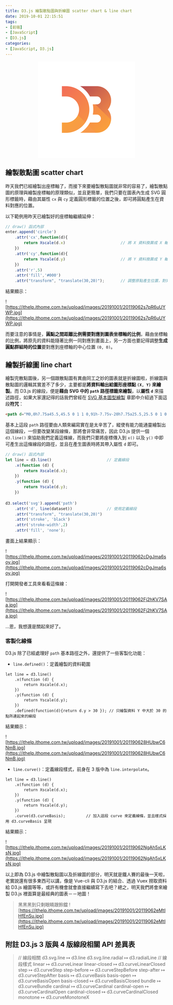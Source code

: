 ```yaml
---
title: D3.js 繪製散點圖與折線圖 scatter chart & line chart
date: 2019-10-01 22:15:51
tags:
- [前端]
- [JavaScript]
- [D3.js]
categories: 
- [JavaScript, D3.js]
---
```


<div style="display:flex;justify-content:center;">
  <img style="object-fit:cover;" alt="d3-logo" src='/images/d3js/d3.png' width='300px' height='300px' />
</div>

## 繪製散點圖 scatter chart

昨天我們已經繪製出座標軸了，而接下來要繪製散點圖就非常的容易了，繪製散點圖的原理與繪製座標軸的原理類似，並且更簡單，我們只要在圖表內生成 SVG 圓形標籤時，藉由其屬性 `cx` 與 `cy` 定義圓形標籤的位置之後，即可將圓點產生在資料對應的位置。

以下範例用昨天已繪製好的座標軸繼續延伸：

<!--more-->

```javascript
// draw() 函式內部
enter.append('circle')
    .attr('cx',function(d){
        return Xscale(d.x)                        // 將 X 資料換算成 X 軸的比例
    })
    .attr('cy',function(d){
        return Yscale(d.y)                        // 將 Y 資料換算成 Y 軸的比例
    })
    .attr('r',5)
    .attr('fill','#000')
    .attr("transform", "translate(30,20)");       // 調整原點產生位置，對齊座標軸中心
```

結果顯示：

![https://ithelp.ithome.com.tw/upload/images/20191001/20119062s7pR6uUYWP.jpg](https://ithelp.ithome.com.tw/upload/images/20191001/20119062s7pR6uUYWP.jpg)

而要注意的事情是，**圓點之間距離比例需要對應到圖表坐標軸的比例**，藉由坐標軸的比例，將原先的資料能隨著比例一同對應到畫面上，另一方面也要記得調整**生成圓點群組時的位置**要對應到座標軸的中心位置 `(0, 0)`。

## 繪製折線圖 line chart

繪製完散點圖後，另一個跟散點圖有異曲同工之妙的圖表就是折線圖啦，折線圖與散點圖的邏輯其實差不了多少，主要都是**將資料輸出給圖形座標點 `(X, Y)` 來繪製**。而 D3.js 的線段，便是**藉由 SVG 中的 `path` 路徑標籤來繪製**，以**屬性 `d`** 來描述路徑，如果大家還記得的話我們曾經在 [SVG 基本圖型繪製](https://ithelp.ithome.com.tw/articles/10219120) 章節中介紹過下面這段**符咒**：
```html
<path d="M0,0h7.75a45.5,45.5 0 1 1 0,91h-7.75v-20h7.75a25.5,25.5 0 1 0 0,-51h-7.75zm36.2510,0h32a27.75,27.75 0 0 1 21.331,45.5a27.75,27.75 0 0 1 -21.331,45.5h-32a53.6895,53.6895 0 0 0 18.7464,-20h13.2526a7.75,7.75 0 1 0 0,-15.5h-7.75a53.6895,53.6895 0 0 0 0,-20h7.75a7.75,7.75 0 1 0 0,-15.5h-13.2526a53.6895,53.6895 0 0 0 -18.7464,-20z"></path>
```

基本上這段 `path` 路徑要由人類來編寫實在是太辛苦了，縱使有能力能通靈繪製出這個線段，一但要改變某段線條，那將會非常痛苦，因此 D3.js 提供一個 `d3.line()` 來協助我們定義這條線，而我們只要將座標傳入到 `x()` 以及 `y()` 中即可產生出這條線段的路徑，並且在產生圖表時將其帶入屬性 `d` 即可。

```javascript
// draw() 函式內部
let line = d3.line()                        // 定義線段
    .x(function (d) {
        return Xscale(d.x);
    })
    .y(function (d) {
        return Yscale(d.y);
    })

d3.select('svg').append('path')
    .attr('d', line(dataset))               // 使用定義線段
    .attr("transform", "translate(30,20)")
    .attr('stroke', 'black')
    .attr('stroke-width',2)
    .attr('fill', 'none');
```

畫面上結果顯示：

![https://ithelp.ithome.com.tw/upload/images/20191001/20119062cDgJma6soy.jpg](https://ithelp.ithome.com.tw/upload/images/20191001/20119062cDgJma6soy.jpg)

打開開發者工具來看看這條線：

![https://ithelp.ithome.com.tw/upload/images/20191001/20119062Fj2hKV7SAa.jpg](https://ithelp.ithome.com.tw/upload/images/20191001/20119062Fj2hKV7SAa.jpg)

...恩，我想還是關起來好了。

### 客製化線條
D3.js 除了已經處理好 `path` 基本路徑之外，還提供了一些客製化功能：

- `line.defined()`：定義繪製的資料範圍
```
let line = d3.line()
    .x(function (d) {
        return Xscale(d.x);
    })
    .y(function (d) {
        return Yscale(d.y);
    })
    .defined(function(d){return d.y > 30 }); // 只繪製資料 Y 中大於 30 的點所連起來的線段
```

結果顯示：

![https://ithelp.ithome.com.tw/upload/images/20191001/201190628HUbwC6NmB.jpg](https://ithelp.ithome.com.tw/upload/images/20191001/201190628HUbwC6NmB.jpg)

- `line.curve()`：定義線段樣式，前身在 3 版中為 `line.interpolate`。

```
let line = d3.line()
    .x(function (d) {
        return Xscale(d.x);
    })
    .y(function (d) {
        return Yscale(d.y);
    })
    .curve(d3.curveBasis);         // 加入這段 curve 來定義線條，並且樣式採用 d3.curveBasis 呈現
```

結果顯示：

![https://ithelp.ithome.com.tw/upload/images/20191001/20119062NgAh5xLKsN.jpg](https://ithelp.ithome.com.tw/upload/images/20191001/20119062NgAh5xLKsN.jpg)

以上即為 D3.js 中繪製散點圖以及折線圖的部分，明天就是鐵人賽的最後一天啦，老實說還有很多東西可以講，像是 Vue-cli 與 D3.js 的結合、透過 Vuex 撈取資料給 D3.js 繪圖等等，或許有機會就會直接繼續寫下去吧？總之，明天我們將會來繪製 D3.js 裡面算是最經典的圖表－－地圖！

> 黑黑黑到只剩眼睛跟鈴鐺
> ![https://ithelp.ithome.com.tw/upload/images/20191001/20119062eMtIHfEnSu.jpg](https://ithelp.ithome.com.tw/upload/images/20191001/20119062eMtIHfEnSu.jpg)


## 附註 D3.js 3 版與 4 版線段相關 API 差異表

> // 線段相關
> d3.svg.line ↦ d3.line
> d3.svg.line.radial ↦ d3.radialLine
> // 線段樣式
> linear ↦ d3.curveLinear
> linear-closed ↦ d3.curveLinearClosed
> step ↦ d3.curveStep
> step-before ↦ d3.curveStepBefore
> step-after ↦ d3.curveStepAfter
> basis ↦ d3.curveBasis
> basis-open ↦ d3.curveBasisOpen
> basis-closed ↦ d3.curveBasisClosed
> bundle ↦ d3.curveBundle
> cardinal ↦ d3.curveCardinal
> cardinal-open ↦ d3.curveCardinalOpen
> cardinal-closed ↦ d3.curveCardinalClosed
> monotone ↦ d3.curveMonotoneX
